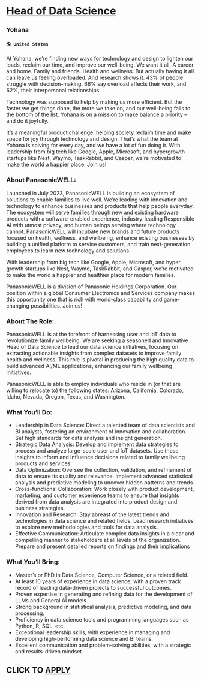 # [Head of Data Science](https://www.remotewlb.com/apply/head-of-data-science-78104)  
### Yohana  
#### `🌎 United States`  

At Yohana, we’re finding new ways for technology and design to lighten our loads, reclaim our time, and improve our well-being. We want it all. A career and home. Family and friends. Health and wellness. But actually having it all can leave us feeling overloaded. And research shows it. 43% of people struggle with decision-making. 66% say overload affects their work, and 62%, their interpersonal relationships.

Technology was supposed to help by making us more efficient. But the faster we get things done, the more we take on, and our well-being falls to the bottom of the list. Yohana is on a mission to make balance a priority – and do it joyfully.

It’s a meaningful product challenge: helping society reclaim time and make space for joy through technology and design. That’s what the team at Yohana is solving for every day, and we have a lot of fun doing it. With leadership from big tech like Google, Apple, Microsoft, and hypergrowth startups like Nest, Waymo, TaskRabbit, and Casper, we’re motivated to make the world a happier place. Join us!

###  **About PanasonicWELL:**

Launched in July 2023, PanasonicWELL is building an ecosystem of solutions to enable families to live well. We’re leading with innovation and technology to enhance businesses and products that help people everyday. The ecosystem will serve families through new and existing hardware products with a software-enabled experience, industry-leading Responsible AI with utmost privacy, and human beings serving where technology cannot. PanasonicWELL will incubate new brands and future products focused on health, wellness, and wellbeing, enhance existing businesses by building a unified platform to service customers, and train next-generation employees to learn new technology and solutions.

With leadership from big tech like Google, Apple, Microsoft, and hyper growth startups like Nest, Waymo, TaskRabbit, and Casper, we’re motivated to make the world a happier and healthier place for modern families.

PanasonicWELL is a division of Panasonic Holdings Corporation. Our position within a global Consumer Electronics and Services company makes this opportunity one that is rich with world-class capability and game-changing possibilities. Join us!

### **About The Role:**

PanasonicWELL is at the forefront of harnessing user and IoT data to revolutionize family wellbeing. We are seeking a seasoned and innovative Head of Data Science to lead our data science initiatives, focusing on extracting actionable insights from complex datasets to improve family health and wellness. This role is pivotal in producing the high quality data to build advanced AI/ML applications, enhancing our family wellbeing initiatives.

PanasonicWELL is able to employ individuals who reside in (or that are willing to relocate to) the following states: Arizona, California, Colorado, Idaho, Nevada, Oregon, Texas, and Washington.

### **What You’ll Do:**

  * Leadership in Data Science: Direct a talented team of data scientists and BI analysts, fostering an environment of innovation and collaboration. Set high standards for data analysis and insight generation.
  * Strategic Data Analysis: Develop and implement data strategies to process and analyze large-scale user and IoT datasets. Use these insights to inform and influence decisions related to family wellbeing products and services. 
  * Data Optimization: Oversee the collection, validation, and refinement of data to ensure its quality and relevance. Implement advanced statistical analysis and predictive modeling to uncover hidden patterns and trends. 
  * Cross-functional Collaboration: Work closely with product development, marketing, and customer experience teams to ensure that insights derived from data analysis are integrated into product design and business strategies. 
  * Innovation and Research: Stay abreast of the latest trends and technologies in data science and related fields. Lead research initiatives to explore new methodologies and tools for data analysis.
  * Effective Communication: Articulate complex data insights in a clear and compelling manner to stakeholders at all levels of the organization. Prepare and present detailed reports on findings and their implications 

### **What You’ll Bring:**

  * Master’s or PhD in Data Science, Computer Science, or a related field. 
  * At least 10 years of experience in data science, with a proven track record of leading data-driven projects to successful outcomes. 
  * Proven expertise in generating and refining data for the development of LLMs and General AI models.
  * Strong background in statistical analysis, predictive modeling, and data processing. 
  * Proficiency in data science tools and programming languages such as Python, R, SQL, etc.
  * Exceptional leadership skills, with experience in managing and developing high-performing data science and BI teams. 
  * Excellent communication and problem-solving abilities, with a strategic and results-driven mindset.

  
## CLICK TO [APPLY](https://www.remotewlb.com/apply/head-of-data-science-78104)

